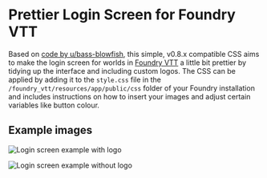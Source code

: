 # Prettier Login Screen for Foundry VTT
Based on [code by u/bass-blowfish](https://www.reddit.com/r/FoundryVTT/comments/nmbq55/version_2_more_user_friendly_login_screen/), this simple, v0.8.x compatible CSS aims to make the login screen for worlds in [Foundry VTT](https://www.foundryvtt.com/) a little bit prettier by tidying up the interface and including custom logos. The CSS can be applied by adding it to the `style.css` file in the `/foundry_vtt/resources/app/public/css` folder of your Foundry installation and includes instructions on how to insert your images and adjust certain variables like button colour.

## Example images

![Login screen example with logo](https://static.dnd.theepicsnowwolf.com/naoulan/foundry/css_example.jpg)

![Login screen example without logo](https://static.dnd.theepicsnowwolf.com/naoulan/foundry/css_example_with_world_title.jpg)
